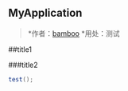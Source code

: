 MyApplication
---

>*作者：[bamboo](https://github.com/bzy601638015)
 *用处：测试

##title1

###title2

~~~java
test();
~~~
